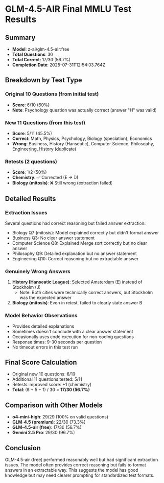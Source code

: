 # GLM-4.5-AIR Final MMLU Test Results

## Summary
- **Model**: z-ai/glm-4.5-air:free
- **Total Questions**: 30
- **Total Correct**: 17/30 (56.7%)
- **Completion Date**: 2025-07-31T12:54:03.764Z

## Breakdown by Test Type

### Original 10 Questions (from initial test)
- **Score**: 6/10 (60%)
- **Note**: Psychology question was actually correct (answer "H" was valid)

### New 11 Questions (from this test)
- **Score**: 5/11 (45.5%)
- **Correct**: Math, Physics, Psychology, Biology (speciation), Economics
- **Wrong**: Business, History (Hanseatic), Computer Science, Philosophy, Engineering, History (duplicate)

### Retests (2 questions)
- **Score**: 1/2 (50%)
- **Chemistry**: ✅ Corrected (E → D)
- **Biology (mitosis)**: ❌ Still wrong (extraction failed)

## Detailed Results

### Extraction Issues
Several questions had correct reasoning but failed answer extraction:
- Biology Q7 (mitosis): Model explained correctly but didn't format answer
- Business Q3: No clear answer statement
- Computer Science Q8: Explained Merge sort correctly but no clear answer
- Philosophy Q9: Detailed explanation but no answer statement
- Engineering Q10: Correct reasoning but no extractable answer

### Genuinely Wrong Answers
1. **History (Hanseatic League)**: Selected Amsterdam (E) instead of Stockholm (J)
   - Note: Both cities were technically correct answers, but Stockholm was the expected answer
2. **Biology (mitosis)**: Even in retest, failed to clearly state answer B

### Model Behavior Observations
- Provides detailed explanations
- Sometimes doesn't conclude with a clear answer statement
- Occasionally uses code execution for non-coding questions
- Response times: 9-30 seconds per question
- No timeout errors in this test run

## Final Score Calculation
- Original new 10 questions: 6/10
- Additional 11 questions tested: 5/11  
- Retests improved score: +1 (chemistry)
- **Total**: (6 + 5 + 1) / 30 = **17/30 (56.7%)**

## Comparison with Other Models
- **o4-mini-high**: 29/29 (100% on valid questions)
- **GLM-4.5 (premium)**: 22/30 (73.3%)
- **GLM-4.5-air (free)**: 17/30 (56.7%)
- **Gemini 2.5 Pro**: 29/30 (96.7%)

## Conclusion
GLM-4.5-air (free) performed reasonably well but had significant extraction issues. The model often provides correct reasoning but fails to format answers in an extractable way. This suggests the model has good knowledge but may need clearer prompting for standardized test formats.